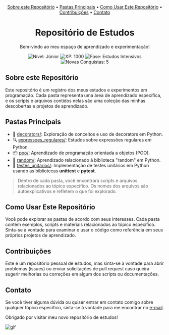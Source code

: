 <!-- Menu de Navegação -->
<div align="center">
    <a href="#sobre-este-repositório">Sobre este Repositório</a> •
    <a href="#pastas-principais">Pastas Principais</a> •
    <a href="#como-usar-este-repositório">Como Usar Este Repositório</a> •
    <a href="#contribuições">Contribuições</a> •
    <a href="#contato">Contato</a>
</div>

<div align="center">
    <h1>Repositório de Estudos</h1>
</div>
<div align="center">
    <p>Bem-vindo ao meu espaço de aprendizado e experimentação!</p>
</div>

<!-- Badges de Gameficação -->
<div align="center">
    <img src="https://img.shields.io/badge/Nível-Júnior-brightgreen" alt="Nível: Júnior">
    <img src="https://img.shields.io/badge/XP-1000-blueviolet" alt="XP: 1000">
    <img src="https://img.shields.io/badge/Fase-Estudos%20Intensivos-yellow" alt="Fase: Estudos Intensivos">
    <img src="https://img.shields.io/badge/Novas%20Conquistas-5-yellowgreen" alt="Novas Conquistas: 5">
</div>

## Sobre este Repositório

Este repositório é um registro dos meus estudos e experimentos em programação. Cada pasta representa uma área de aprendizado específica, e os scripts e arquivos contidos nelas são uma coleção das minhas descobertas e projetos de aprendizado.

## Pastas Principais

- 🔧 [decorators/](decorators/): Exploração de conceitos e uso de decorators em Python.
- 🔍 [expressoes_regulares/](expressoes_regulares/): Estudos sobre expressões regulares em Python.
- 📦 [poo/](poo/): Aprendizado de programação orientada a objetos (POO).
- 🎲 [random/](random/): Aprendizado relacionado à biblioteca "random" em Python.
- 🧪 [testes_unitarios/](testes_unitarios/): Implementação de testes unitários em Python usando as bibliotecas <b>unittest</b> e <b>pytest</b>.

> Dentro de cada pasta, você encontrará scripts e arquivos relacionados ao tópico específico. Os nomes dos arquivos são autoexplicativos e refletem o que foi explorado.

## Como Usar Este Repositório

Você pode explorar as pastas de acordo com seus interesses. Cada pasta contém exemplos, scripts e materiais relacionados ao tópico específico. Sinta-se à vontade para examinar e usar o código como referência em seus próprios projetos de aprendizado.

## Contribuições

Este é um repositório pessoal de estudos, mas sinta-se à vontade para abrir problemas (issues) ou enviar solicitações de pull request caso queira sugerir melhorias ou correções em algum dos scripts ou documentações.

## Contato

Se você tiver alguma dúvida ou quiser entrar em contato comigo sobre qualquer tópico específico, sinta-se à vontade para me encontrar no [e-mail](mailto:gustavoalerosas@gmail.com).

Obrigado por visitar meu novo repositório de estudos!
<div>
  <img src=https://i.imgur.com/nRV7iSh.gifhttps://imgur.com/NkMONh3" alt="gif" />
</div>
